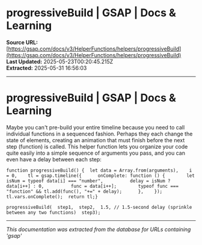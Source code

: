 # progressiveBuild | GSAP | Docs & Learning

**Source URL:** [https://gsap.com/docs/v3/HelperFunctions/helpers/progressiveBuild](https://gsap.com/docs/v3/HelperFunctions/helpers/progressiveBuild)  
**Last Updated:** 2025-05-23T00:20:45.215Z  
**Extracted:** 2025-05-31 16:56:03

---

# progressiveBuild | GSAP | Docs & Learning

Maybe you can't pre-build your entire timeline because you need to call individual functions in a sequenced fashion. Perhaps they each change the state of elements, creating an animation that must finish before the next step (function) is called. This helper function lets you organize your code quite easily into a simple sequence of arguments you pass, and you can even have a delay between each step:

```
function progressiveBuild() {  let data = Array.from(arguments),    i = 0,    tl = gsap.timeline({      onComplete: function () {        let isNum = typeof data[i] === "number",          delay = isNum ? data[i++] : 0,          func = data[i++];        typeof func === "function" && tl.add(func(), "+=" + delay);      },    });  tl.vars.onComplete();  return tl;}
```

```
progressiveBuild(  step1,  step2,  1.5, // 1.5-second delay (sprinkle between any two functions)  step3);
```

---

*This documentation was extracted from the database for URLs containing 'gsap'*
